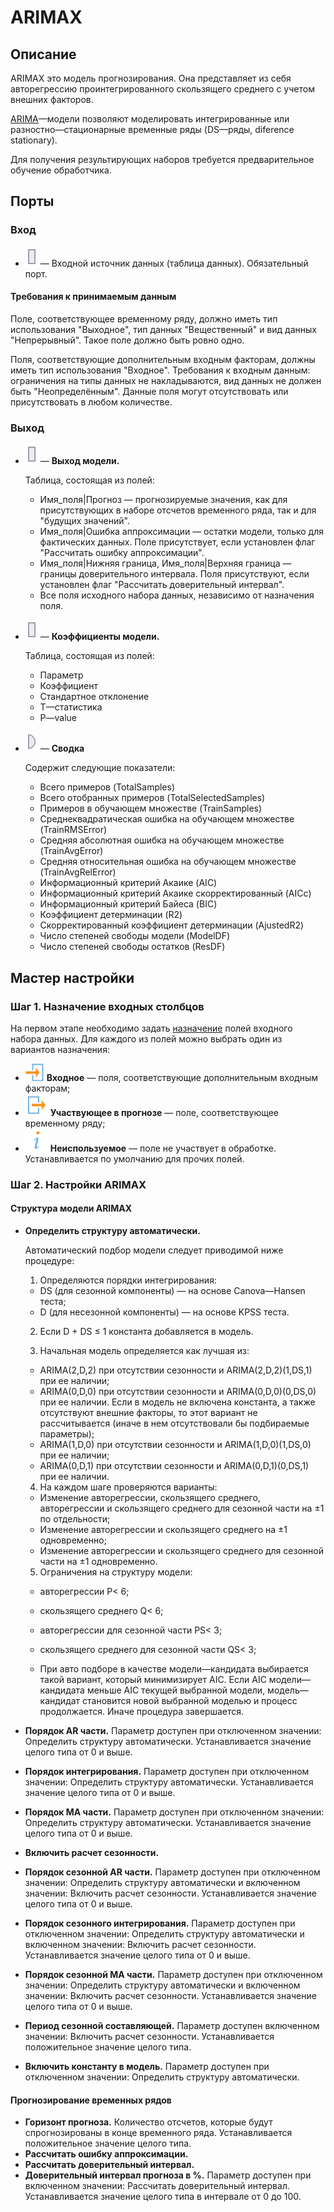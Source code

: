 # ARIMAX

## Описание

ARIMAX это модель прогнозирования. Она представляет из себя авторегрессию проинтегрированного скользящего среднего с учетом внешних факторов.

[ARIMA](https://ru.wikipedia.org/wiki/ARIMA)—модели позволяют моделировать интегрированные или разностно—стационарные временные ряды (DS—ряды, diference stationary).

Для получения результирующих наборов требуется предварительное обучение обработчика.

## Порты

### Вход

* ![](../../media/app/icons/ports/table-inactive.svg) — Входной источник данных (таблица данных). Обязательный порт.

#### Требования к принимаемым данным

Поле, соответствующее временному ряду, должно иметь тип использования &quot;Выходное&quot;, тип данных &quot;Вещественный&quot;  и вид данных &quot;Непрерывный&quot;. Такое поле должно быть ровно одно.

Поля, соответствующие дополнительным входным факторам, должны иметь тип использования &quot;Входное&quot;. Требования к входным данным: ограничения на типы данных не накладываются, вид данных не должен быть "Неопределённым". Данные поля могут отсутствовать или присутствовать в любом количестве.

### Выход

* ![](../../media/app/icons/ports/table-inactive.svg) — **Выход модели.**

  Таблица, состоящая из полей:

  * Имя\_поля|Прогноз — прогнозируемые значения, как для присутствующих в наборе отсчетов временного ряда, так и для &quot;будущих значений&quot;.
  * Имя\_поля|Ошибка аппроксимации — остатки модели, только для фактических данных. Поле присутствует, если установлен флаг &quot;Рассчитать ошибку аппроксимации&quot;.
  * Имя\_поля|Нижняя граница, Имя\_поля|Верхняя граница — границы доверительного интервала. Поля присутствуют, если установлен флаг &quot;Рассчитать доверительный интервал&quot;.
  * Все поля исходного набора данных, независимо от назначения поля.

* ![](../../media/app/icons/ports/table-inactive.svg) — **Коэффициенты модели.**

  Таблица, состоящая из полей:

  * Параметр
  * Коэффициент
  * Стандартное отклонение
  * T—статистика
  * P—value

* ![](../../media/app/icons/ports/output-variable-inactive.svg) — **Сводка**

  Содержит следующие показатели:

  * Всего примеров (TotalSamples)
  * Всего отобранных примеров (TotalSelectedSamples)
  * Примеров в обучающем множестве (TrainSamples)
  * Среднеквадратическая ошибка на обучающем множестве (TrainRMSError)
  * Средняя абсолютная ошибка на обучающем множестве (TrainAvgError)
  * Средняя относительная ошибка на обучающем множестве (TrainAvgRelError)
  * Информационный критерий Акаике (AIC)
  * Информационный критерий Акаике скорректированный (AICc)
  * Информационный критерий Байеса (BIC)
  * Коэффициент детерминации (R2)
  * Скорректированный коэффициент детерминации (AjustedR2)
  * Число степеней свободы модели (ModelDF)
  * Число степеней свободы остатков (ResDF)

## Мастер настройки

### Шаг 1. Назначение входных столбцов

На первом этапе необходимо задать [назначение](../../data/datasetfieldoptions.md) полей входного набора данных.
Для каждого из полей можно выбрать один из вариантов назначения:

* ![](../../media/app/icons/toolbar-18/used-1.svg) **Входное** — поля, соответствующие дополнительным входным факторам;
* ![](../../media/app/icons/toolbar-18/used-2.svg) **Участвующее в прогнозе** — поле, соответствующее временному ряду;
* ![](../../media/app/processors/substitution-03.svg) **Неиспользуемое** — поле не участвует в обработке. Устанавливается по умолчанию для прочих полей.

### Шаг 2. Настройки ARIMAX

#### Структура модели ARIMAX

* **Определить структуру автоматически.**

  Автоматический подбор модели следует приводимой ниже процедуре:

  1. Определяются порядки интегрирования:

    * DS (для сезонной компоненты) — на основе Canova—Hansen теста;
    * D (для несезонной компоненты) — на основе KPSS теста.

  2. Если D + DS ≤ 1 константа добавляется в модель.

  3. Начальная модель определяется как лучшая из:

    * ARIMA(2,D,2) при отсутствии сезонности и ARIMA(2,D,2)(1,DS,1) при ее наличии;
    * ARIMA(0,D,0) при отсутствии сезонности и ARIMA(0,D,0)(0,DS,0) при ее наличии. Если в модель не включена константа, а также отсутствуют внешние факторы, то этот вариант не рассчитывается (иначе в нем отсутствовали бы подбираемые параметры);
    * ARIMA(1,D,0) при отсутствии сезонности и ARIMA(1,D,0)(1,DS,0) при ее наличии;
    * ARIMA(0,D,1) при отсутствии сезонности и ARIMA(0,D,1)(0,DS,1) при ее наличии.

  4. На каждом шаге проверяются варианты:

    * Изменение авторегрессии, скользящего среднего, авторегрессии  и скользящего среднего  для сезонной части на ±1 по отдельности;
    * Изменение авторегрессии и скользящего среднего на ±1 одновременно;
    * Изменение авторегрессии  и скользящего среднего  для сезонной части на ±1 одновременно.

  5. Ограничения на структуру модели:
    * авторегрессии P&lt; 6;
    * скользящего среднего Q&lt; 6;
    * авторегрессии для сезонной части PS&lt; 3;
    * скользящего среднего  для сезонной части QS&lt; 3;

    * При авто подборе в качестве модели—кандидата выбирается такой вариант, который минимизирует AIC. Если AIC модели—кандидата меньше AIC текущей выбранной модели, модель—кандидат становится новой выбранной моделью и процесс продолжается. Иначе процедура завершается.

* **Порядок AR части.** Параметр доступен при отключенном значении: Определить структуру автоматически. Устанавливается значение целого типа от 0 и выше.
* **Порядок интегрирования.** Параметр доступен при отключенном значении: Определить структуру автоматически. Устанавливается значение целого типа от 0 и выше.
* **Порядок MA части.** Параметр доступен при отключенном значении: Определить структуру автоматически. Устанавливается значение целого типа от 0 и выше.
* **Включить расчет сезонности.**
* **Порядок сезонной AR части.** Параметр доступен при отключенном значении: Определить структуру автоматически и включенном значении: Включить расчет сезонности. Устанавливается значение целого типа от 0 и выше.
* **Порядок сезонного  интегрирования.** Параметр доступен при отключенном значении: Определить структуру автоматически и включенном значении: Включить расчет сезонности. Устанавливается значение целого типа от 0 и выше.
* **Порядок сезонной MA части.** Параметр доступен при отключенном значении: Определить структуру автоматически и включенном значении: Включить расчет сезонности. Устанавливается значение целого типа от 0 и выше.
* **Период сезонной составляющей.** Параметр доступен включенном значении: Включить расчет сезонности. Устанавливается положительное значение целого типа.
* **Включить константу в модель.** Параметр доступен при отключенном значении: Определить структуру автоматически.

#### Прогнозирование временных рядов

* **Горизонт прогноза.** Количество отсчетов, которые будут спрогнозированы в конце временного ряда. Устанавливается положительное значение целого типа.
* **Рассчитать ошибку аппроксимации.**
* **Рассчитать доверительный интервал.**
* **Доверительный интервал прогноза в %.** Параметр доступен при включенном значении: Рассчитать доверительный интервал. Устанавливается значение целого типа в интервале от 0 до 100.
